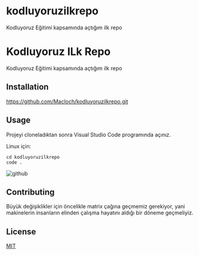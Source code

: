 # kodluyoruzilkrepo
Kodluyoruz Eğitimi kapsamında açtığım ilk repo


# Kodluyoruz ILk Repo

Kodluyoruz Eğitimi kapsamında açtığım ilk repo

## Installation

https://github.com/Macloch/kodluyoruzilkrepo.git

## Usage

Projeyi cloneladıktan sonra Visual Studio Code programında açınız.

Linux için:

```linux
cd kodluyoruzilkrepo
code .
```

![github](figures/github.png)

## Contributing
Büyük değişiklikler için öncelikle matrix çağına geçmemiz gerekiyor, yani makinelerin insanların elinden çalışma hayatını aldığı bir döneme geçmeliyiz. 

## License
[MIT](https://choosealicense.com/licenses/mit/)
